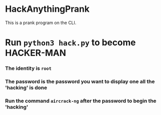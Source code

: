# HackAnythingPrank

This is a prank program on the CLI.

# Run `python3 hack.py` to become HACKER-MAN

### The identity is `root`
### The password is the password you want to display one all the 'hacking' is done
### Run the command `aircrack-ng` after the password to begin the 'hacking'

